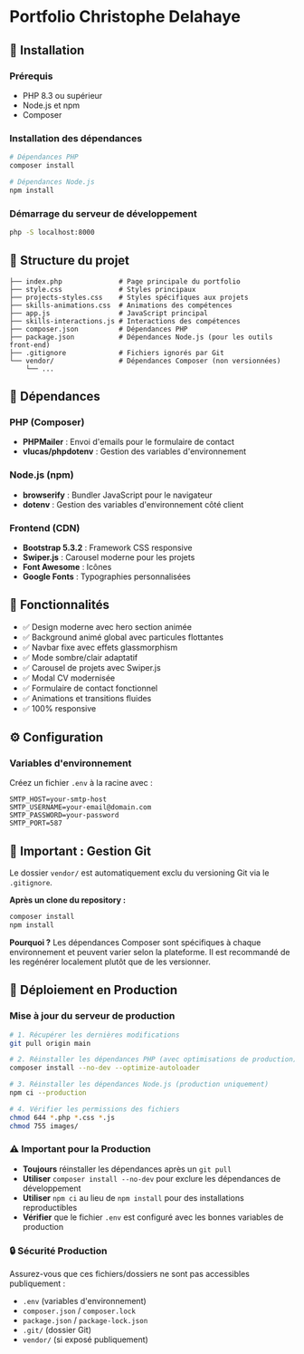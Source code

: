 # Portfolio Christophe Delahaye

## 🚀 Installation

### Prérequis
- PHP 8.3 ou supérieur
- Node.js et npm
- Composer

### Installation des dépendances
```bash
# Dépendances PHP
composer install

# Dépendances Node.js
npm install
```

### Démarrage du serveur de développement
```bash
php -S localhost:8000
```

## 📁 Structure du projet

```
├── index.php              # Page principale du portfolio
├── style.css              # Styles principaux
├── projects-styles.css    # Styles spécifiques aux projets
├── skills-animations.css  # Animations des compétences
├── app.js                 # JavaScript principal
├── skills-interactions.js # Interactions des compétences
├── composer.json          # Dépendances PHP
├── package.json           # Dépendances Node.js (pour les outils front-end)
├── .gitignore             # Fichiers ignorés par Git
└── vendor/                # Dépendances Composer (non versionnées)
    └── ...
```

## 🔧 Dépendances

### PHP (Composer)
- **PHPMailer** : Envoi d'emails pour le formulaire de contact
- **vlucas/phpdotenv** : Gestion des variables d'environnement

### Node.js (npm)
- **browserify** : Bundler JavaScript pour le navigateur
- **dotenv** : Gestion des variables d'environnement côté client

### Frontend (CDN)
- **Bootstrap 5.3.2** : Framework CSS responsive
- **Swiper.js** : Carousel moderne pour les projets
- **Font Awesome** : Icônes
- **Google Fonts** : Typographies personnalisées

## 🌟 Fonctionnalités

- ✅ Design moderne avec hero section animée
- ✅ Background animé global avec particules flottantes  
- ✅ Navbar fixe avec effets glassmorphism
- ✅ Mode sombre/clair adaptatif
- ✅ Carousel de projets avec Swiper.js
- ✅ Modal CV modernisée
- ✅ Formulaire de contact fonctionnel
- ✅ Animations et transitions fluides
- ✅ 100% responsive

## ⚙️ Configuration

### Variables d'environnement
Créez un fichier `.env` à la racine avec :
```
SMTP_HOST=your-smtp-host
SMTP_USERNAME=your-email@domain.com
SMTP_PASSWORD=your-password
SMTP_PORT=587
```

## 🚨 Important : Gestion Git

Le dossier `vendor/` est automatiquement exclu du versioning Git via le `.gitignore`. 

**Après un clone du repository :**
```bash
composer install
npm install
```

**Pourquoi ?** 
Les dépendances Composer sont spécifiques à chaque environnement et peuvent varier selon la plateforme. Il est recommandé de les regénérer localement plutôt que de les versionner.

## 🚀 Déploiement en Production

### Mise à jour du serveur de production
```bash
# 1. Récupérer les dernières modifications
git pull origin main

# 2. Réinstaller les dépendances PHP (avec optimisations de production)
composer install --no-dev --optimize-autoloader

# 3. Réinstaller les dépendances Node.js (production uniquement)
npm ci --production

# 4. Vérifier les permissions des fichiers
chmod 644 *.php *.css *.js
chmod 755 images/
```

### ⚠️ Important pour la Production
- **Toujours** réinstaller les dépendances après un `git pull`
- **Utiliser** `composer install --no-dev` pour exclure les dépendances de développement
- **Utiliser** `npm ci` au lieu de `npm install` pour des installations reproductibles
- **Vérifier** que le fichier `.env` est configuré avec les bonnes variables de production

### 🔒 Sécurité Production
Assurez-vous que ces fichiers/dossiers ne sont pas accessibles publiquement :
- `.env` (variables d'environnement)
- `composer.json` / `composer.lock`
- `package.json` / `package-lock.json`
- `.git/` (dossier Git)
- `vendor/` (si exposé publiquement)